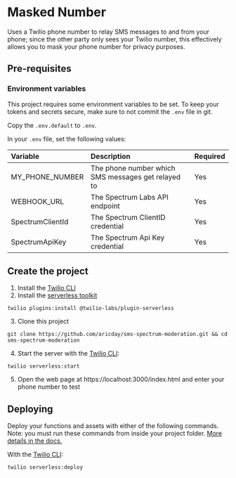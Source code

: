 # Masked Number

Uses a Twilio phone number to relay SMS messages to and from your phone; since the other party only sees your Twilio number, this effectively allows you to mask your phone number for privacy purposes.

## Pre-requisites

### Environment variables

This project requires some environment variables to be set. To keep your tokens and secrets secure, make sure to not commit the `.env` file in git.

Copy the `.env.default` to `.env`.

In your `.env` file, set the following values:

| Variable        | Description                                        | Required |
| :-------------- | :------------------------------------------------- | :------- |
| MY_PHONE_NUMBER | The phone number which SMS messages get relayed to | Yes      |
| WEBHOOK_URL     | The Spectrum Labs API endpoint                     | Yes      |
| SpectrumClientId| The Spectrum ClientID credential                   | Yes      |
| SpectrumApiKey  | The Spectrum Api Key credential                    | Yes      |


## Create the project

1. Install the [Twilio CLI](https://www.twilio.com/docs/twilio-cli/quickstart#install-twilio-cli)
2. Install the [serverless toolkit](https://www.twilio.com/docs/labs/serverless-toolkit/getting-started)

```shell
twilio plugins:install @twilio-labs/plugin-serverless
```

3. Clone this project

```
git clone https://github.com/aricday/sms-spectrum-moderation.git && cd sms-spectrum-moderation
```

4. Start the server with the [Twilio CLI](https://www.twilio.com/docs/twilio-cli/quickstart):

```
twilio serverless:start
```

5. Open the web page at https://localhost:3000/index.html and enter your phone number to test


## Deploying

Deploy your functions and assets with either of the following commands. Note: you must run these commands from inside your project folder. [More details in the docs.](https://www.twilio.com/docs/labs/serverless-toolkit)

With the [Twilio CLI](https://www.twilio.com/docs/twilio-cli/quickstart):

```
twilio serverless:deploy
```

